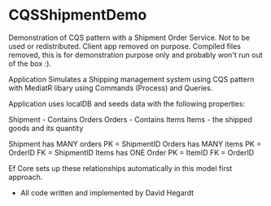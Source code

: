 # CQSShipmentDemo
Demonstration of CQS pattern with a Shipment Order Service.
Not to be used or redistributed. Client app removed on purpose.
Compiled files removed, this is for demonstration purpose only
and probably won't run out of the box :).

Application Simulates a Shipping management system using CQS pattern
with MediatR libary using Commands (Process) and Queries.

Application uses localDB and seeds data with the following properties:

Shipment - Contains Orders 
Orders - Contains Items 
Items - the shipped goods and its quantity

Shipment has MANY orders PK = ShipmentID
Orders has MANY items PK = OrderID FK = ShipmentID
Items has ONE Order PK = ItemID FK = OrderID

Ef Core sets up these relationships automatically in this model first approach.
+ All code written and implemented by David Hegardt

